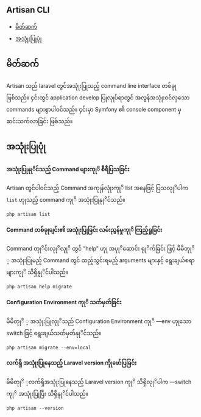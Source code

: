 ## Artisan CLI

- [မိတ်ဆက်](#introduction)
- [အသုုံးပြုပုုံ](#အသုုံးပြုပုုံ)

<a name="introduction"></a>
## မိတ်ဆက်

Artisan သည် laravel တွင်အသုုံးပြုသည့် command line interface တစ်ခုုဖြစ်သည်။ ၄င်းတွင် application develop ပြုလုုပ်ရာတွင် အလွန်အသုုံးဝင်လှသော commands များစွာပါဝင်သည်။ ၄င်းမှာ Symfony ၏ console component မှဆင်းသက်လာခြင်း ဖြစ်သည်။


<a name="usage"></a>
## အသုုံးပြုပုုံ

#### အသုုံးပြုနုုိင်သည့် Command များကုုိ စီရီပြသခြင်း

Artisan တွင်ပါဝင်သည့် Command အကုုန်လုုံးကုုိ list အနေဖြင့် ပြသလုုိပါက `list` ဟုုသည့် command ကုုိ အသုုံးပြုနုုိင်သည်။

	php artisan list

#### Command  တစ်ခုုချင်း၏ အသုုံးပြုခြင်း လမ်းညွန်မှုကုုိ ကြည့်ရှုခြင်း 

Command တုုိင်းလုုိလုုိ တွင် “help” ဟုု အပုုိဆောင်း ရုုိက်ခြင်း ဖြင့် မိမိတုုိ ့ အသုုံးပြုမည့် Command တွင် ထည့်သွင်းရမည့် arguments များနှင့် ရွေးချယ်စရာများကုုိ သိရှိနုုိင်ပါသည်။

	php artisan help migrate

#### Configuration Environment ကုုိ သတ်မှတ်ခြင်း

မိမိတုုိ ့ အသုုံးပြုလုုိသည် Configuration Environment ကုုိ —env ဟုုသော  switch ဖြင့် ရွေးချယ်သတ်မှတ်နုုိင်သည်။ 


	php artisan migrate --env=local

#### လက်ရှိ အသုုံးပြုနေသည့် Laravel version ကိုုဖော်ပြခြင်း

မိမိတုုိ ့လက်ရှိအသုုံးပြုနေသည့် Laravel version ကုုိ သိရှိလုုိပါက —switch ကုုိ အသုုံးပြုပြီး  သိရှိနုုိင်ပါသည်။ 
 

	php artisan --version
